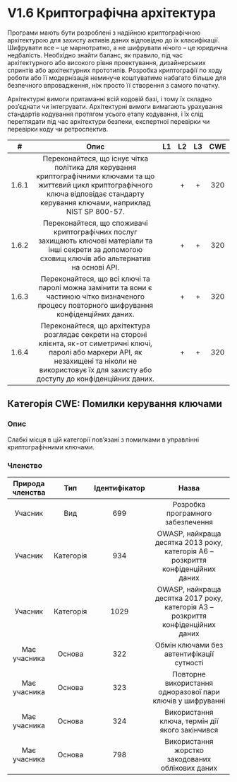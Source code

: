 # V1.6 Криптографічна архітектура

Програми мають бути розроблені з надійною криптографічною архітектурою для захисту активів даних відповідно до їх класифікації. Шифрувати все – це марнотратно, а не шифрувати нічого – це юридична недбалість. Необхідно знайти баланс, як правило, під час архітектурного або високого рівня проектування, дизайнерських спринтів або архітектурних прототипів. Розробка криптографії по ходу роботи або її модернізація неминуче коштуватиме набагато більше для безпечного впровадження, ніж просто її створення з самого початку.

Архітектурні вимоги притаманні всій кодовій базі, і тому їх складно роз’єднати чи інтегрувати. Архітектурні вимоги вимагають урахування стандартів кодування протягом усього етапу кодування, і їх слід переглядати під час архітектури безпеки, експертної перевірки чи перевірки коду чи ретроспектив.

|   #   |                                                                                                      Опис                                                                                                       | L1 | L2 | L3 | CWE |
|:-----:|:---------------------------------------------------------------------------------------------------------------------------------------------------------------------------------------------------------------:|:--:|:--:|:--:|:---:|
| 1.6.1 |           Переконайтеся, що існує чітка політика для керування криптографічними ключами та що життєвий цикл криптографічного ключа відповідає стандарту керування ключами, наприклад NIST SP 800-57.            |    | +  | +  | 320 |
| 1.6.2 |                            Переконайтеся, що споживачі криптографічних послуг захищають ключові матеріали та інші секрети за допомогою сховищ ключів або альтернатив на основі API.                             |    | +  | +  | 320 |
| 1.6.3 |                                  Переконайтеся, що всі ключі та паролі можна замінити та вони є частиною чітко визначеного процесу повторного шифрування конфіденційних даних.                                  |    | +  | +  | 320 |
| 1.6.4 | Переконайтеся, що архітектура розглядає секрети на стороні клієнта, як-от симетричні ключі, паролі або маркери API, як незахищені та ніколи не використовує їх для захисту або доступу до конфіденційних даних. |    | +  | +  | 320 |

## Категорія CWE: Помилки керування ключами

### Опис

Слабкі місця в цій категорії пов’язані з помилками в управлінні криптографічними ключами.

### Членство

| Природа членства |    Тип    | Ідентифікатор |                                      Назва                                       |
|:----------------:|:---------:|:-------------:|:--------------------------------------------------------------------------------:|
|     Учасник      |    Вид    |      699      |                        Розробка програмного забезпечення                         |
|     Учасник      | Категорія |      934      | OWASP, найкраща десятка 2013 року, категорія A6 – розкриття конфіденційних даних |
|     Учасник      | Категорія |     1029      | OWASP, найкраща десятка 2017 року, категорія A3 – розкриття конфіденційних даних |
|   Має учасника   |  Основа   |      322      |                    Обмін ключами без автентифікації сутності                     |
|   Має учасника   |  Основа   |      323      |            Повторне використання одноразової пари ключів у шифруванні            |
|   Має учасника   |  Основа   |      324      |                 Використання ключа, термін дії якого закінчився                  |
|   Має учасника   |  Основа   |      798      |                 Використання жорстко закодованих облікових даних                 |
